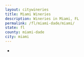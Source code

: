 ```yaml
---
layout: citywineries
title: Miami Wineries
description: Wineries in Miami, FL
permalink: /fl/miami-dade/miami/
state: fl
county: miami-dade
city: miami
---
```

-
